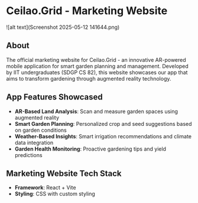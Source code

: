 # Ceilao.Grid - Marketing Website
![alt text](Screenshot 2025-05-12 141644.png)

## About

The official marketing website for Ceilao.Grid - an innovative AR-powered mobile application for smart garden planning and management. Developed by IIT undergraduates (SDGP CS 82), this website showcases our app that aims to transform gardening through augmented reality technology.

## App Features Showcased

- **AR-Based Land Analysis**: Scan and measure garden spaces using augmented reality
- **Smart Garden Planning**: Personalized crop and seed suggestions based on garden conditions
- **Weather-Based Insights**: Smart irrigation recommendations and climate data integration
- **Garden Health Monitoring**: Proactive gardening tips and yield predictions


## Marketing Website Tech Stack

- **Framework**: React + Vite
- **Styling**: CSS with custom styling

